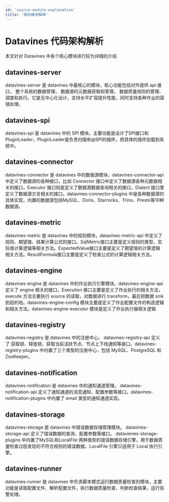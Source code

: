 ```yaml
---
id: 'source-module-explanation'
title: '源码模块解释'
---
```


# Datavines 代码架构解析

本文针对 Datavines 中各个核心模块进行较为详细的介绍

## datavines-server

datavines-server 是 datavines 中最核心的模块，核心功能包括对外提供 api 接口， 整个系统的数据管理， 数据源的元数据获取和管理， 数据质量规则的管理、调度和执行。它是无中心化设计，支持水平扩容提升性能，同时支持各种作业的容错处理。

## datavines-spi

datavines-spi 是 datavines 中的 SPI 模块，主要功能是设计了SPI接口和PluginLoader，PluginLoader是负责扫描有@SPI的插件，把具体的插件加载到系统中。

## datavines-connector

datavines-connector 是 datavines 中的数据源模块，datavines-connector-api 中定义了数据源的各种接口，比如 Connector 接口中定义了数据源各种元数据相关的接口，Executor 接口则是定义了数据源数据查询相关的接口，Dialect 接口里定义了数据源方言相关的接口。datavines-connector-plugins 中是各种数据源的具体实现，内置的数据源包括MySQL、Doris、Starrocks、Trino、Presto等10种数据源。

## datavines-metric

datavines-metric 是 datavines 中的规则模块，datavines-metric-api 中定义了规则、期望值、结果计算公式的接口。SqlMetric接口主要是定义规则的类型、实际值计算逻辑等相关方法。ExpectedValue接口主要是定义了期望值的计算逻辑相关方法。ResultFormula接口主要是定义了检查公式的计算逻辑相关方法。

## datavines-engine

datavines-engine 是 datavines 中的作业执行引擎模块。datavines-engine-api 定义了 engine 相关的接口，Execution 接口主要是定义了作业执行的相关方法，execute 方法主要执行 source 的读取，对数据进行 transform，最后把数据 sink 到目的地。datavines-engine-config 模块主要是定义了作业配置文件的构造逻辑和相关方法。datavines-engine-executor 模块是定义了作业执行器相关逻辑

## datavines-registry

datavines-registry 是 datavines 中的注册中心。 datavines-registry-api 定义了 获取锁、释放锁、获取当前活跃节点、节点上下线通知等接口。datavines-registry-plugins 中内置了三个类型的注册中心，包括 MySQL、PostgreSQL 和 ZooKeeper。
## datavines-notification

datavines-notification 是 datavines 中的通知通道管理。 datavines-notification-api 定义了通知通道的消息通知、配置参数等接口。datavines-notification-plugins 中内置了 email 类型的通知通道实现。
## datavines-storage

datavines-storage 是 datavines 中错误数据存储管理模块。 datavines-storage-api 定义了错误数据的查询、配置参数等接口。 datavienes-storage-plugins 中内置了MySQL和LocalFile 两种类型的错误数据存储引擎，用于数据质量检查过程发现的不符合规则的错误数据，LocalFile 引擎只适用于 Local 执行引擎。

## datavines-runner

datavines-runner 是 datavines 中负责脚本模式运行数据质量检查的模块，主要功能是读取配置文件、解析配置文件，执行数据质量检查，判断检查结果，运行告警处理。
